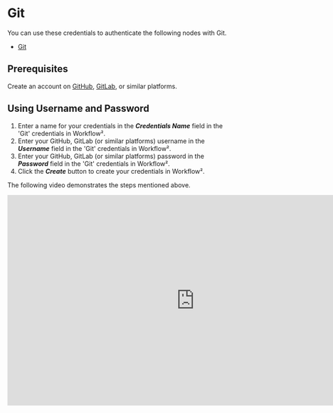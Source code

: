 # Git

You can use these credentials to authenticate the following nodes with Git.
- [Git](/workflow/integrations/core-nodes/n8n-nodes-base.git/)

## Prerequisites

Create an account on [GitHub](https://github.com), [GitLab](https://about.gitlab.com/), or similar platforms.

## Using Username and Password

1. Enter a name for your credentials in the ***Credentials Name*** field in the 'Git' credentials in Workflow².
2. Enter your GitHub, GitLab (or similar platforms) username in the ***Username*** field in the 'Git' credentials in Workflow².
3. Enter your GitHub, GitLab (or similar platforms) password in the ***Password*** field in the 'Git' credentials in Workflow².
4. Click the ***Create*** button to create your credentials in Workflow².

The following video demonstrates the steps mentioned above.

<div class="video-container">
<iframe width="840" height="472.5" src="https://www.youtube.com/embed/RHyW--ZLstE" frameborder="0" allow="accelerometer; autoplay; clipboard-write; encrypted-media; gyroscope; picture-in-picture" allowfullscreen></iframe>
</div>
